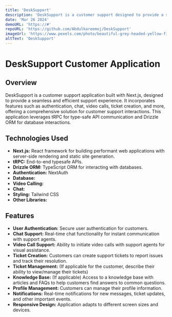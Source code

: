 ```yaml
---
title: 'DeskSupport'
description: 'DeskSupport is a customer support designed to provide a seamless and efficient support experience. '
date: 'Mar 26 2024'
demoURL: 'https://#'
repoURL: 'https://github.com/Abdulkareemoj/DeskSupport'
imageUrl: 'https://www.pexels.com/photo/beautiful-grey-headed-yellow-finch-on-wooden-perch-29796580/'
altText: 'DeskSupport'
---
```


# DeskSupport Customer Application

## Overview

DeskSupport is a customer support application built with Next.js, designed to provide a seamless and efficient support experience. It incorporates features such as authentication, chat, video calls, ticket creation, and more, offering a comprehensive solution for customer support interactions. This application leverages tRPC for type-safe API communication and Drizzle ORM for database interactions.

## Technologies Used

- **Next.js:** React framework for building performant web applications with server-side rendering and static site generation.
- **tRPC:** End-to-end typesafe APIs.
- **Drizzle ORM:** TypeScript ORM for interacting with databases.
- **Authentication:** NextAuth
- **Database:**
- **Video Calling:**
- **Chat:**
- **Styling:** Tailwind CSS
- **Other Libraries:**

## Features

- **User Authentication:** Secure user authentication for customers.
- **Chat Support:** Real-time chat functionality for instant communication with support agents.
- **Video Call Support:** Ability to initiate video calls with support agents for visual assistance.
- **Ticket Creation:** Customers can create support tickets to report issues and track their resolution.
- **Ticket Management:** (If applicable for the customer, describe their ability to view/manage their tickets)
- **Knowledge Base:** (If applicable) Access to a knowledge base with articles and FAQs to help customers find answers to common questions.
- **Profile Management:** Customers can manage their profile information.
- **Notifications:** Real-time notifications for new messages, ticket updates, and other important events.
- **Responsive Design:** Application adapts to different screen sizes and devices.
